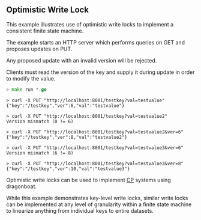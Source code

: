 ## Optimistic Write Lock

This example illustrates use of optimistic write locks to implement a consistent finite state machine.

The example starts an HTTP server which performs queries on GET and proposes updates on PUT.

Any proposed update with an invalid version will be rejected.

Clients must read the version of the key and supply it during update in order to modify the value.

```go
> make run *.go
```

```
> curl -X PUT "http://localhost:8001/testkey?val=testvalue"
{"key":"/testkey","ver":6,"val":"testvalue"}

> curl -X PUT "http://localhost:8001/testkey?val=testvalue2"
Version mismatch (0 != 6)

> curl -X PUT "http://localhost:8001/testkey?val=testvalue2&ver=6"
{"key":"/testkey","ver":8,"val":"testvalue2"}

> curl -X PUT "http://localhost:8001/testkey?val=testvalue3&ver=6"
Version mismatch (6 != 8)

> curl -X PUT "http://localhost:8001/testkey?val=testvalue3&ver=8"
{"key":"/testkey","ver":10,"val":"testvalue3"}
```

Optimistic write locks can be used to implement [CP](https://en.wikipedia.org/wiki/CAP_theorem)
systems using dragonboat.

While this example demonstrates key-level write locks, similar write locks can be implemented
at any level of granularity within a finite state machine to linearize anything from individual
keys to entire datasets.
